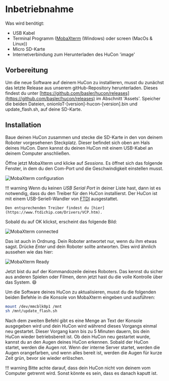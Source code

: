 # Inbetriebnahme

Was wird benötigt:

- USB Kabel
- Terminal Programm ([MobaXterm](https://mobaxterm.mobatek.net/) (Windows) oder screen (MacOs & Linux))
- Micro SD-Karte
- Internetverbindung zum Herunterladen des HuCon 'image'

## Vorbereitung
Um die neue Software auf deinem HuCon zu installieren, musst du zunächst das letzte Release aus unserem gitHub-Repository herunterladen. Dieses findest du unter [https://github.com/basler/hucon/releases](https://github.com/basler/hucon/releases) im Abschnitt 'Assets'.
Speicher die beiden Dateien, onionIoT-[version]-hucon-[version].bin und update_flash.sh, auf deine SD-Karte.

## Installation
Baue deinen HuCon zusammen und stecke die SD-Karte in den von deinem Roboter vorgesehenen Steckplatz. Dieser befindet sich oben am Hals deines HuCon.
Dann kannst du deinen HuCon mit einem USB-Kabel an deinem Computer anschließen.

Öffne jetzt MobaXterm und klicke auf *Sessions*. Es öffnet sich das folgende Fenster, in dem du den Com-Port und die Geschwindigkeit einstellen musst.


![MobaXterm configuration](../images/initial_setup/mobaxterm_configuration.png)

!!! warning
    Wenn du keinen *USB Serial Port* in deiner Liste hast, dann ist es notwendig, dass du den Treiber für den HuCon installierst. Der HuCon ist mit einem USB-Seriell-Wandler von [FTDI](https://www.ftdichip.com) ausgestattet.

    Den entsprechenden Treiber findest du [hier](https://www.ftdichip.com/Drivers/VCP.htm).


Sobald du auf OK klickst, erscheint das folgende Bild:

![MobaXterm connected](../images/initial_setup/mobaxterm_connected.png)

Das ist auch in Ordnung. Dein Roboter antwortet nur, wenn du ihm etwas sagst. Drücke *Enter* und dein Roboter sollte antworten. Dies wird ähnlich aussehen wie das hier:

![MobaXterm Ready](../images/initial_setup/mobaxterm_ready.png)

Jetzt bist du auf der Kommandozeile deines Roboters. Das kennst du sicher aus anderen Spielen oder Filmen, denn jetzt hast du die volle Kontrolle über das System. :smile:

Um die Software deines HuCon zu aktualisieren, musst du die folgenden beiden Befehle in die Konsole von MobaXterm eingeben und ausführen:

```sh
mount /dev/mmcblk0p1 /mnt
sh /mnt/update_flash.sh
```

Nach dem zweiten Befehl gibt es eine Menge an Text der Konsole ausgegeben wird und dein HuCon wird während dieses Vorgangs einmal neu gestartet. Dieser Vorgang kann bis zu 5 Minuten dauern, bis dein HuCon wieder betriebsbereit ist.
Ob dein HuCon neu gestartet wurde, kannst du an den Augen deines HuCon erkennen. Sobald der HuCon startet, werden die Augen rot. Wenn der interne Server startet, werden die Augen orangefarben, und wenn alles bereit ist, werden die Augen für kurze Zeit grün, bevor sie wieder erlöschen.

!!! warning
    Bitte achte darauf, dass dein HuCon nicht von deinem vom Computer getrennt wird. Sonst könnte es sein, dass es danach kaputt ist.